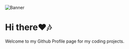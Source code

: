 ![Banner](https://files.catbox.moe/u6bimg.png)
# Hi there❤️🎶
Welcome to my Github Profile page for my coding projects. 